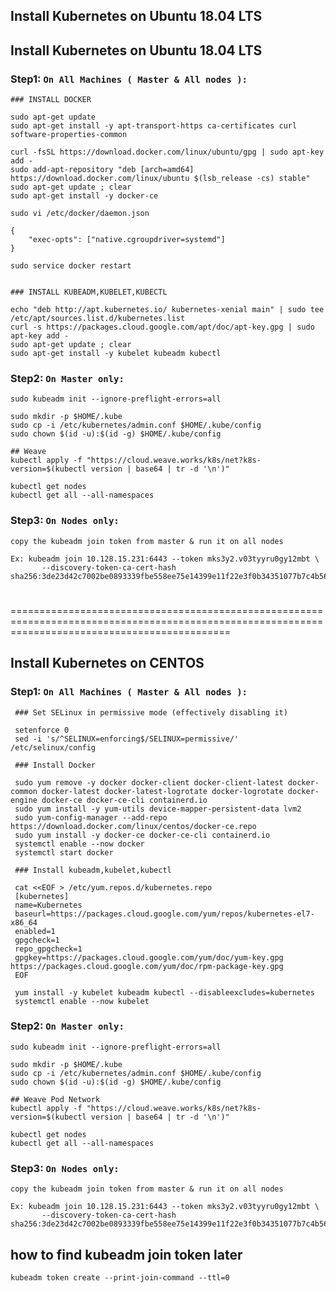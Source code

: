 ## Install Kubernetes on Ubuntu 18.04 LTS 


## Install Kubernetes on Ubuntu 18.04 LTS 

### Step1: `On All Machines ( Master & All nodes ):`

    ### INSTALL DOCKER 
    
    sudo apt-get update
    sudo apt-get install -y apt-transport-https ca-certificates curl software-properties-common

    curl -fsSL https://download.docker.com/linux/ubuntu/gpg | sudo apt-key add -
    sudo add-apt-repository "deb [arch=amd64] https://download.docker.com/linux/ubuntu $(lsb_release -cs) stable"
    sudo apt-get update ; clear
    sudo apt-get install -y docker-ce
    
    sudo vi /etc/docker/daemon.json
    
	{
    	"exec-opts": ["native.cgroupdriver=systemd"]
	}
    
    sudo service docker restart
    

    ### INSTALL KUBEADM,KUBELET,KUBECTL
    
    echo "deb http://apt.kubernetes.io/ kubernetes-xenial main" | sudo tee /etc/apt/sources.list.d/kubernetes.list
    curl -s https://packages.cloud.google.com/apt/doc/apt-key.gpg | sudo apt-key add -
    sudo apt-get update ; clear
    sudo apt-get install -y kubelet kubeadm kubectl	
	
### Step2: `On Master only:`

    sudo kubeadm init --ignore-preflight-errors=all
	
    sudo mkdir -p $HOME/.kube
    sudo cp -i /etc/kubernetes/admin.conf $HOME/.kube/config
    sudo chown $(id -u):$(id -g) $HOME/.kube/config

    ## Weave
    kubectl apply -f "https://cloud.weave.works/k8s/net?k8s-version=$(kubectl version | base64 | tr -d '\n')" 
	
    kubectl get nodes
    kubectl get all --all-namespaces

### Step3: `On Nodes only:`
       
    copy the kubeadm join token from master & run it on all nodes
          
    Ex: kubeadm join 10.128.15.231:6443 --token mks3y2.v03tyyru0gy12mbt \
           --discovery-token-ca-cert-hash sha256:3de23d42c7002be0893339fbe558ee75e14399e11f22e3f0b34351077b7c4b56

#

==================================================================================================================================================
## Install Kubernetes on CENTOS 

### Step1: `On All Machines ( Master & All nodes ):`

     ### Set SELinux in permissive mode (effectively disabling it)
     
     setenforce 0
     sed -i 's/^SELINUX=enforcing$/SELINUX=permissive/' /etc/selinux/config

     ### Install Docker
     
     sudo yum remove -y docker docker-client docker-client-latest docker-common docker-latest docker-latest-logrotate docker-logrotate docker-engine docker-ce docker-ce-cli containerd.io
     sudo yum install -y yum-utils device-mapper-persistent-data lvm2
     sudo yum-config-manager --add-repo https://download.docker.com/linux/centos/docker-ce.repo
     sudo yum install -y docker-ce docker-ce-cli containerd.io
     systemctl enable --now docker
     systemctl start docker

     ### Install kubeadm,kubelet,kubectl
     
     cat <<EOF > /etc/yum.repos.d/kubernetes.repo
     [kubernetes]
     name=Kubernetes
     baseurl=https://packages.cloud.google.com/yum/repos/kubernetes-el7-x86_64
     enabled=1
     gpgcheck=1
     repo_gpgcheck=1
     gpgkey=https://packages.cloud.google.com/yum/doc/yum-key.gpg https://packages.cloud.google.com/yum/doc/rpm-package-key.gpg
     EOF

     yum install -y kubelet kubeadm kubectl --disableexcludes=kubernetes
     systemctl enable --now kubelet

### Step2: `On Master only:`

    sudo kubeadm init --ignore-preflight-errors=all

    sudo mkdir -p $HOME/.kube
    sudo cp -i /etc/kubernetes/admin.conf $HOME/.kube/config
    sudo chown $(id -u):$(id -g) $HOME/.kube/config

    ## Weave Pod Network
    kubectl apply -f "https://cloud.weave.works/k8s/net?k8s-version=$(kubectl version | base64 | tr -d '\n')" 

    kubectl get nodes
    kubectl get all --all-namespaces

### Step3: `On Nodes only:`

    copy the kubeadm join token from master & run it on all nodes

    Ex: kubeadm join 10.128.15.231:6443 --token mks3y2.v03tyyru0gy12mbt \
           --discovery-token-ca-cert-hash sha256:3de23d42c7002be0893339fbe558ee75e14399e11f22e3f0b34351077b7c4b56




## how to find kubeadm join token later
```
kubeadm token create --print-join-command --ttl=0
```
